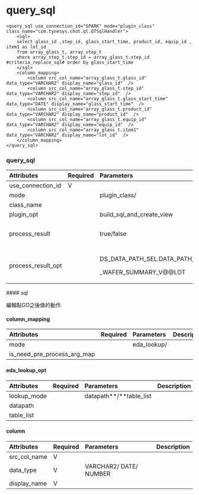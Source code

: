 # query\_sql

```markup
<query_sql use_connection_id="SPARK" mode="plugin_class" class_name="com.tynesys.chot.qt.QTSqlHandler">
    <sql>
    select glass_id ,step_id, glass_start_time, product_id, equip_id , item1 as lot_id 
    from array_glass_t, array_step_t 
    where array_step_t.step_id = array_glass_t.step_id #criteria_replace_sql# order by glass_start_time
    </sql>
    <column_mapping>
        <column src_col_name="array_glass_t.glass_id" data_type="VARCHAR2" display_name="glass_id"  />
        <column src_col_name="array_glass_t.step_id" data_type="VARCHAR2" display_name="step_id"  />
        <column src_col_name="array_glass_t.glass_start_time" data_type="DATE" display_name="glass_start_time"  />            
        <column src_col_name="array_glass_t.product_id" data_type="VARCHAR2" display_name="product_id"  />
        <column src_col_name="array_glass_t.equip_id" data_type="VARCHAR2" display_name="equip_id"  />
        <column src_col_name="array_glass_t.item1" data_type="VARCHAR2" display_name="lot_id"  />  
    </column_mapping>
</query_sql>
```

### query\_sql

<table>
  <thead>
    <tr>
      <th style="text-align:left">Attributes</th>
      <th style="text-align:left">Required</th>
      <th style="text-align:left">Parameters</th>
      <th style="text-align:left">Description</th>
    </tr>
  </thead>
  <tbody>
    <tr>
      <td style="text-align:left">use_connection_id</td>
      <td style="text-align:left">V</td>
      <td style="text-align:left"></td>
      <td style="text-align:left"></td>
    </tr>
    <tr>
      <td style="text-align:left">mode</td>
      <td style="text-align:left"></td>
      <td style="text-align:left">plugin_class/</td>
      <td style="text-align:left"></td>
    </tr>
    <tr>
      <td style="text-align:left">class_name</td>
      <td style="text-align:left"></td>
      <td style="text-align:left"></td>
      <td style="text-align:left"></td>
    </tr>
    <tr>
      <td style="text-align:left">plugin_opt</td>
      <td style="text-align:left"></td>
      <td style="text-align:left">build_sql_and_create_view</td>
      <td style="text-align:left"></td>
    </tr>
    <tr>
      <td style="text-align:left">process_result</td>
      <td style="text-align:left"></td>
      <td style="text-align:left">true/false</td>
      <td style="text-align:left">&#x555F;&#x52D5;Innotron&#x8F49;&#x7F6E;&#x529F;&#x80FD;</td>
    </tr>
    <tr>
      <td style="text-align:left">process_result_opt</td>
      <td style="text-align:left"></td>
      <td style="text-align:left">
        <p>DS_DATA_PATH_SEL.DATA_PATH_METROLOGY</p>
        <p>_WAFER_SUMMARY_V@@LOT</p>
      </td>
      <td style="text-align:left">&#x50B3;&#x905E;&#x53C3;&#x6578;</td>
    </tr>
  </tbody>
</table>#### sql

編輯點GO之後做的動作

#### column\_mapping

| Attributes | Required | Parameters | Description |
| :--- | :--- | :--- | :--- |
| mode |  | eda\_lookup/  |  |
| is\_need\_pre\_process\_arg\_map |  |  |  |

#### **eda\_lookup\_opt**

| Attributes | Required | Parameters | Description |
| :--- | :--- | :--- | :--- |
| lookup\_mode |  | datapath**/**table\_list |  |
| datapath |  |  |  |
| table\_list |  |  |  |

#### column

| Attributes | Required | Parameters | Description |
| :--- | :--- | :--- | :--- |
| src\_col\_name | V |  |  |
| data\_type | V | VARCHAR2/ DATE/ NUMBER |  |
| display\_name | V |  |  |



